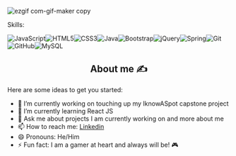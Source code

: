![ezgif com-gif-maker copy](https://user-images.githubusercontent.com/86627420/146082508-f859a5c0-b4da-433e-a6a6-6f02251b3c7b.gif)



Skills:

<img alt="JavaScript" src="https://img.shields.io/badge/javascript%20-%23323330.svg?&style=for-the-badge&logo=javascript&logoColor=%23F7DF1E"/><img alt="HTML5" src="https://img.shields.io/badge/html5%20-%23E34F26.svg?&style=for-the-badge&logo=html5&logoColor=white"/><img alt="CSS3" src="https://img.shields.io/badge/css3%20-%231572B6.svg?&style=for-the-badge&logo=css3&logoColor=white"/><img alt="Java" src="https://img.shields.io/badge/java-%23ED8B00.svg?&style=for-the-badge&logo=java&logoColor=white"/><img alt="Bootstrap" src="https://img.shields.io/badge/bootstrap%20-%23563D7C.svg?&style=for-the-badge&logo=bootstrap&logoColor=white"/><img alt="jQuery" src="https://img.shields.io/badge/jquery%20-%230769AD.svg?&style=for-the-badge&logo=jquery&logoColor=white"/><img alt="Spring" src="https://img.shields.io/badge/spring%20-%236DB33F.svg?&style=for-the-badge&logo=spring&logoColor=white"/><img alt="Git" src="https://img.shields.io/badge/git%20-%23F05033.svg?&style=for-the-badge&logo=git&logoColor=white"/><img alt="GitHub" src="https://img.shields.io/badge/github%20-%23121011.svg?&style=for-the-badge&logo=github&logoColor=white"/><img alt="MySQL" src="https://img.shields.io/badge/mysql-%2300f.svg?&style=for-the-badge&logo=mysql&logoColor=white"/>

<h2 align="center"> About me ✍️ </h2>

Here are some ideas to get you started:

- 🔭 I’m currently working on touching up my IknowASpot capstone project
- 🌱 I’m currently learning React JS
- 💬 Ask me about projects I am currently working on and more about me
- 📫 How to reach me: [Linkedin](https://www.linkedin.com/in/ignaciomares/ "Linkedin")
- 😄 Pronouns: He/Him
- ⚡ Fun fact: I am a gamer at heart and always will be! 🎮
